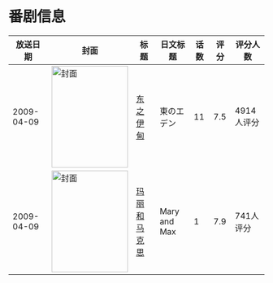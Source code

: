 # 番剧信息

|放送日期|封面|标题|日文标题|话数|评分|评分人数|
|---|---|---|---|---|---|---|
|2009-04-09|<img src="//lain.bgm.tv/pic/cover/c/80/a8/1451_uU8k9.jpg" alt="封面" style="width:150px;height:200px;object-fit:cover;">|[东之伊甸](https://bangumi.tv/subject/1451)|東のエデン|11|7.5|4914人评分|
|2009-04-09|<img src="//lain.bgm.tv/pic/cover/c/05/c0/41189_uWphE.jpg" alt="封面" style="width:150px;height:200px;object-fit:cover;">|[玛丽和马克思](https://bangumi.tv/subject/41189)|Mary and Max|1|7.9|741人评分|
